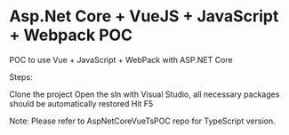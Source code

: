 # Asp.Net Core + VueJS + JavaScript + Webpack POC

POC to use Vue + JavaScript + WebPack with ASP.NET Core

Steps:

Clone the project
Open the sln with Visual Studio, all necessary packages should be automatically restored
Hit F5

Note: Please refer to AspNetCoreVueTsPOC repo for TypeScript version.
